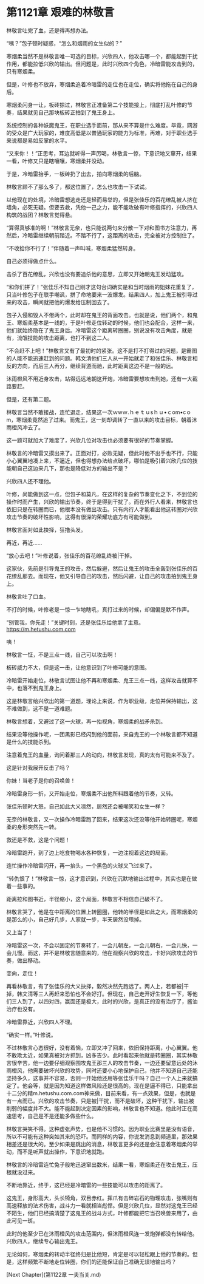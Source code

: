 # 第1121章 艰难的林敬言

林敬言吐完了血，还是得再想办法。

“咦？”包子顿时疑惑，“怎么和烟雨的女生似的？”

寒烟柔当然不是林敬言唯一可选的目标，兴欣四人，他攻击哪一个，都能起到干扰作用，都能拉低兴欣的输出。但问题是，此时兴欣四个角色，冷暗雷能攻击到的，只有寒烟柔。

但是，叶修也不放弃，寒烟柔追着冷暗雷的走位也在走位，确实将他拖在自己的身后。

寒烟柔闪身一让，板砖掠过，林敬言正准备第二个技能接上，彻底打乱叶修的节奏，结果就见自己那块板砖正拍到了鬼王身上。

系统控制的各种妖魔鬼王，在职业选手面前，那从来不算是什么难度。毕竟，网游的受众是广大玩家的，难度高低是以普通玩家的能力为标准，再难，对于职业选手来说都是易如反掌的水平。

“又来你！！”正思考，耳边就听得一声厉喝，林敬言一惊，下意识地又窜开，结果一看，叶修又只是瞎嚷嚷，寒烟柔并没动。

于是，冷暗雷抬手，一板砖扔了出去，拍向寒烟柔的后脑。

林敬言顾不了那么多了，都这位置了，怎么也攻击一下试试。

以他现在的处境，冷暗雷想逃走还是轻而易举的，但是张佳乐的百花缭乱被人挤在墙角，必死无疑。但要去救，凭他一己之力，能不能攻破有叶修指挥的，兴欣四人构筑的战团？林敬言觉得悬。

“算得真够准的啊！”林敬言无奈，也只能说两句来分散一下对和图书方注意力，再然后，冷暗雷继续朝前踏近。不踏不行了，这距离的攻击，完全被对方控制住了。

“不收拾你不行了！”伴随着一声叫喊，寒烟柔猛然转身。

自己必须得做点什么。

击杀了百花缭乱，兴欣也没有要追杀他的意思，立即又开始朝鬼王发动猛攻。

“和你们拼了！”张佳乐不知自己刚才这句台词确实是和当时烟雨的姐妹花重复了，只当叶修包子在联手嘲讽，拼了命地要来一波爆发。结果四人，加上鬼王被引导过来的攻击，瞬间就把他的爆发给压制回去了。

包子入侵和毁人不倦两个，此时却在鬼王的背面攻击。也就是说，他们两个，和鬼王、寒烟柔基本是一线的，于是叶修走位转动的时候，他们也会配合，这样一来，他们就始终隐在了鬼王身后。冷暗雷这个距离转圈圈，别说没有攻击角度，就是有，流氓技能的攻击距离，也打不到这二人。

“不会赶不上吧！”林敬言又有了最初时的紧张。这不是打不打得过的问题，是霸图的人能不能迅速赶到的问题。韩文清他们三人从一开始就走了和张佳乐、林敬言相反的方向，而后三人再分，继续背道而驰，此时距离这边不是一般的远。

沐雨橙风不用近身攻击，站得远远地朝这开炮，冷暗雷要想攻击到她，还有一大截路要赶。

但是，还有第二题。

林敬言当然不敢接战，连忙退走，结果这一次ｗwｗ.ｈｅｔｕsｈｕ•ｃom•cｏm，寒烟柔竟然追了过来。而鬼王，这一刻却调转了一直以来的攻击目标，朝着沐雨橙风冲去了。

这一题可就加大了难度了，兴欣几位对攻击也必须要有很好的节奏掌握。

林敬言的冷暗雷又摸出来了。正面对打，必败无疑，但此时他不出手也不行，只能小心翼翼地凑上来，不逼近，但也得想办法给点破坏，哪怕是吸引着兴欣几位的技能朝自己这边来几下，那也是降低对方的输出不是？

兴欣四人还不理他。

叶修，尚能做到这一点，但包子和莫凡，在这样的复杂的节奏变化之下，不到位的操作时而产生，兴欣的输出节奏，终于是得到干扰了。而在外行人看来，林敬言也依旧只是在转圈而已，他根本没有做出攻击。只有内行人才能看出他这转圈对兴欣攻击节奏的破坏性影响，这得有很深的荣耀功底方有可能做到。

林敬言面对如此抉择，狂撸头发。

再近，再近……

“放心去吧！”叶修说着，张佳乐的百花缭乱终被|干掉。

这家伙，先前是引导鬼王的攻击，然后躲避，然后让鬼王的攻击全轰到张佳乐的百花缭乱那去。而现在，他又引导自己的攻击，然后闪避，让自己的攻击拍到鬼王身上。

林敬言吐了口血。

不打的时候，叶修老是一惊一乍地瞎吼，真打过来的时候，却偏偏是默不作声。

“别管我，你先走！”关键时刻，还是张佳乐给他拿了主意。https://m.hetushu.com.com

咦！

林敬言一怔，不是三点一线，自己可以攻击啊！

板砖威力不大，但是这一击，让他意识到了叶修可能的意图。

冷暗雷开始走位，林敬言试图让他不再和寒烟柔、鬼王三点一线，这样攻击就算不中，也落不到鬼王身上。

这是林敬言给兴欣出的第一道题，理论上来说，作为职业级，走位并保持输出，这不难做到，这不是一道难题。

林敬言想着，又避过了这一火球，再一抬视角，寒烟柔的战矛杀到。

结果没等他操作呢，一团黑影已经闪到他的面前，来自鬼王的一个林敬言都不知道是什么的技能杀到。

注意着鬼王的血量，询问着那三人的动向，林敬言发现，真的太有可能来不及了。

这是针对我展开反击了吗？

你妹！当老子是你的召唤兽！

冷暗雷身形一折，又开始走位，寒烟柔不出他所料跟着他的节奏，又转。

张佳乐顿时大怒，自己如此大义凛然，居然还会被嘲笑和女生一样？

无奈的林敬言，又一次操作冷暗雷跑了回来，结果这次还没等他开始转圈呢，寒烟柔的身形突然先一转。

救还是不救，这是个问题！

冷暗雷跑开，到了边上吃食物喝水各种恢复，一边注视着这边的局面。

连忙操作冷暗雷闪开，再一抬头，一个黑色的火球又飞过来了。

“转仇恨了！”林敬言一惊，这才意识到，兴欣在沉默地输出过程中，其实也是在做着一些事的。

距离拉和图书近，半径缩小，这个局面，林敬言不相信自己破不了。

林敬言哭了，他是在中距离的位置上转圈圈，他转的半径是如此之大，而寒烟柔的是那么的小，自己好几步，人家就一步，半天居然没甩掉。

又上当了！

冷暗雷这一次，不会以固定的节奏转了，一会儿朝左，一会儿朝右，一会儿快，一会儿慢。而这，并不是林敬言随意来的，他在观察兴欣的攻击，卡好兴欣攻击的节奏，做出移动。

变向，走位！

再看林敬言，有了张佳乐的大义抉择，毅然决然先跑远了。两人上，若都被|干掉，韩文清等三人再赶来恐怕也不会好打。但现在，自己走开好生恢复一下，等他们三人到了，以四对四，赢面还是极大，此时的兴欣，是真正的没有治疗了，酱油治疗也没有。

冷暗雷靠近，兴欣四人不理。

“确实一样。”叶修说。

不过林敬言心态很好，没有着恼，立即又冲了回来，依旧保持距离，小心翼翼。他不敢欺太近，如果真被对方抓到，凶多吉少。此时看起来他就是转圈圈，其实林敬言很辛苦，他一边要仔细观察围攻鬼王那三人的攻击节奏，一边还要留意远处的沐雨橙风，他需要破坏兴欣的攻势，同时还要小心地保护自己，他并不知道自己还能坚持多久，这事并不容易，否则一开始他还用等张佳乐干吗？自己一个人上来就搞定了。他会等，就是因为知道这样做风险还是很高的。现在是逼不得已，只能拿出十二分的精m.hetushu.com.com神来做，目前来看，有一点效果，但是，也就是有一点而已。兴欣的攻击节奏，只是被|干扰，而不是破坏，这种干扰下，输出被削弱的幅度并不大。能不能起到决定因素的影响，林敬言也不知道。他此时正在高速思考，自己是不是还能多做些什么。

林敬言哭笑不得。这种虚张声势，也是他不习惯的。因为职业比赛里是没有语音，所以不可能有这种突如其来的恐吓。而同样的内容，你说发消息到频道里，那效果相差还是很大的。至少如果是跳出的消息，林敬言更多的还是会注意着寒烟柔的举动，而不是听声就出操作，下意识地就跑。

林敬言的冷暗雷连忙兔子般地迅速窜出数米，结果一看，寒烟柔还在攻击鬼王，压根就没过来。

不断地靠近，终于，这已经是冷暗雷的一些技能可以攻击的距离了。

这鬼王，身形高大，头长犄角，双目赤红。挥爪有击碎岩石的物理攻击，张嘴则有高速释放的法术伤害，战斗力一看就相当彪悍。但是兴欣几位，显然对这鬼王已经不陌生，他们已经搞清楚了这鬼王的战斗方式，叶修都能把它当召唤兽来用了，由此可见一斑。

此时的他至少已在沐雨橙风的攻击范围内，但沐雨橙风连一发炮弹都没有转给他。兴欣四人，继续专心输出鬼王。

无论如何，寒烟柔的转动半径终归是比他短，肯定是可以轻松跟上他的节奏的。但是，这样频繁不断地走位转圈，你们的还能保证自己准确无误地输出吗？



[Next Chapter](第1122章 一夫当关.md)